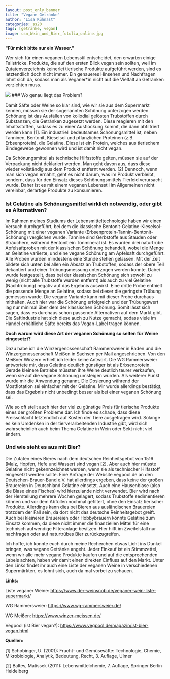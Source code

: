 ```yaml
---
layout: post_only_banner
title: "Vegane Getränke"
author: "Lisa Kühnast"
categories: ss20
tags: [getränke, vegan]
image: csm_Wein_und_Bier_fotolia_online.jpg
---
```


**"Für mich bitte nur ein Wasser."**

Wer sich für einen veganen Lebensstil entscheidet, den erwarten einige Fallstricke. Produkte, die auf den ersten Blick vegan sein sollten, weil im Zutatenverzeichnis keinerlei tierische Produkte aufgeführt werden, sind es letztendlich doch nicht immer. Ein genaueres Hinsehen und Nachfragen lohnt sich da, sodass man als Veganer*in nicht auf die Vielfalt an Getränken verzichten muss.

<img src="https://www.forum-ernaehrung.at/typo3temp/_processed_/csm_Wein_und_Bier_fotolia_online_38805fbbff.jpg" /> 
### Wo genau liegt das Problem?

Damit Säfte oder Weine so klar sind, wie wir sie aus dem Supermarkt kennen, müssen sie der sogenannten Schönung unterzogen werden. Schönung ist das Ausfällen von kollodial gelösten Trubstoffen durch Substanzen, die Getränken zugesetzt werden. Diese reagieren mit den Inhaltsstoffen, sodass es zu einer Ausflockung kommt, die dann abfiltriert werden kann [1]. Ein industriell bedeutsames Schönungsmittel ist, neben Tanninen, Bentonit, Kieselsol und pflanzlichen Proteinen (z.B. Erbsenprotein), die Gelatine. Diese ist ein Protein, welches aus tierischem Bindegewebe gewonnen wird und ist damit nicht vegan. 

Da Schönungsmittel als technische Hilfsstoffe gelten, müssen sie auf der Verpackung nicht deklariert werden. Man geht davon aus, dass diese wieder vollständig aus dem Produkt entfernt werden. [2] Dennoch, wenn man sich vegan ernährt, geht es nicht darum, was im Produkt verbleibt, sondern, dass für den Einsatz dieses Schönungsmittels Tierleid verursacht wurde. Daher ist es mit einem veganen Lebensstil im Allgemeinen nicht vereinbar, derartige Produkte zu konsumieren.

### Ist Gelatine als Schönungsmittel wirklich notwendig, oder gibt es Alternativen?

Im Rahmen meines Studiums der Lebensmitteltechnologie haben wir einen Versuch durchgeführt, bei dem die klassische Bentonit-Gelatine-Kieselsol-Schönung mit einer veganen Variante (Erbsenprotein-Tannin-Bentonit-Schönung) verglichen wurde. Tannine sind Gerbstoffe aus Stauden oder Sträuchern, während Bentonit ein Tonmineral ist. Es wurden drei naturtrübe Apfelsaftproben mit der klassischen Schönung behandelt, wobei die Menge an Gelatine variierte, und eine vegane Schönung am Apfelsaft durchgeführt. Alle Proben wurden mindestens eine Stunde stehen gelassen. Mit der Zeit bildete sich unten bei allen ein Absatz an Trubstoffen, sodass der obere Teil dekantiert und einer Trübungsmessung unterzogen werden konnte. Dabei wurde festgestellt, dass bei der klassischen Schönung sich sowohl zu wenig (nicht alle Trubstoffe wurden entfernt) als auch zu viel Gelatine (Nachtrübung) negativ auf das Ergebnis auswirkt. Eine dritte Probe enthielt die passende Menge an Gelatine, sodass bei dieser die geringste Trübung gemessen wurde. Die vegane Variante kann mit dieser Probe durchaus mithalten. Auch hier war die Schönung erfolgreich und der Trübungswert lag nur minimal über dem der klassischen Schönung. Somit lässt sich sagen, dass es durchaus schon passende Alternativen auf dem Markt gibt. Die Saftindustrie hat sich diese auch zu Nutze gemacht, sodass viele im Handel erhältliche Säfte bereits das Vegan-Label tragen können. 

**Doch warum wird diese Art der veganen Schönung so selten für Weine eingesetzt?**

Dazu habe ich die Winzergenossenschaft Rammersweier in Baden und die Winzergenossenschaft Meißen in Sachsen per Mail angeschrieben. Von den Meißner Winzern erhielt ich leider keine Antwort. Die WG Rammersweier antwortete mir, dass Gelatine deutlich günstiger ist als Erbsenprotein. Gerade kleinere Betriebe müssten ihre Weine deutlich teurer verkaufen, wenn sie auf die vegane Schönung umsteigen würden. Als weiterer Punkt wurde mir die Anwendung genannt. Die Dosierung während der Mostflotation sei einfacher mit der Gelatine. Mir wurde allerdings bestätigt, dass das Ergebnis nicht unbedingt besser als bei einer veganen Schönung sei. 

Wie so oft stellt auch hier der viel zu günstige Preis für tierische Produkte eines der größten Probleme dar. Ich finde es schade, dass diese Preisschlacht letztendlich auf Kosten der Tiere ausgetragen wird. Solange es kein Umdenken in der tierverarbeitenden Industrie gibt, wird sich wahrscheinlich auch beim Thema Gelatine in Wein oder Sekt nicht viel ändern. 

### Und wie sieht es aus mit Bier?

Die Zutaten eines Bieres nach dem deutschen Reinheitsgebot von 1516 (Malz, Hopfen, Hefe und Wasser) sind vegan [2]. Aber auch hier müsste Gelatine nicht gekennzeichnet werden, wenn sie als technischer Hilfsstoff eingesetzt werden sollte. Eine Anfrage der Website vegpool.de an den Deutschen-Brauer-Bund e.V. hat allerdings ergeben, dass keine der großen Brauereien in Deutschland Gelatine einsetzt. Auch eine Hausenblase (also die Blase eines Fisches) wird hierzulande nicht verwendet. Bier wird nach der Herstellung mehrere Wochen gelagert, sodass Trubstoffe sedimentieren können und vor dem Abfüllen nochmal gefiltert, ohne den Einsatz tierischer Produkte. Allerdings kann dies bei Bieren aus ausländischen Brauereien trotzdem der Fall sein, da dort nicht das deutsche Reinheitsgebot greift. Auch bei kleineren Brauereien oder Hobbybrauern könnte Gelatine zum Einsatz kommen, da diese nicht immer die finanziellen Mittel für eine technisch aufwendige Filteranlage besitzen. Hier hilft im Zweifelsfall nur nachfragen oder auf naturtrübes Bier zurückzugreifen. 

Ich hoffe, ich konnte euch durch meine Recherchen etwas Licht ins Dunkel bringen, was vegane Getränke angeht.
Jeder Einkauf ist ein Stimmzettel, wenn wir alle mehr vegane Produkte kaufen und auf die entsprechenden Labels achten, haben wir damit einen direkten Einfluss auf den Markt. Unter den Links findet ihr auch eine Liste der veganen Weine in verschiedenen Supermärkten, es lohnt sich, auch da mal vorbei zu schauen. 

**Links:**

Liste veganer Weine: https://www.der-weinsnob.de/veganer-wein-liste-supermarkt/

WG Rammersweier: https://www.wg-rammersweier.de/

WG Meißen: https://www.winzer-meissen.de/

Vegpool (ist Bier vegan?): https://www.vegpool.de/magazin/ist-bier-vegan.html 

**Quellen:**

[1] Schobinger, U. (2001): Frucht- und Gemüsesäfte: Technologie, Chemie, Mikrobiologie, Analytik, Bedeutung, Recht, 3. Auflage, Ulmer

[2] Baltes, Matissek (2011): Lebensmittelchemie, 7. Auflage, Springer Berlin Heidelberg
